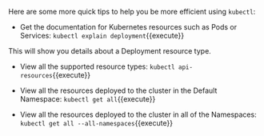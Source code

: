 Here are some more quick tips to help you be more efficient using `kubectl`:

- Get the documentation for Kubernetes resources such as Pods or Services:
`kubectl explain deployment`{{execute}}

This will show you details about a Deployment resource type.

- View all the supported resource types:
`kubectl api-resources`{{execute}}

- View all the resources deployed to the cluster in the Default Namespace:
`kubectl get all`{{execute}}

- View all the resources deployed to the cluster in all of the Namespaces:
`kubectl get all --all-namespaces`{{execute}}
